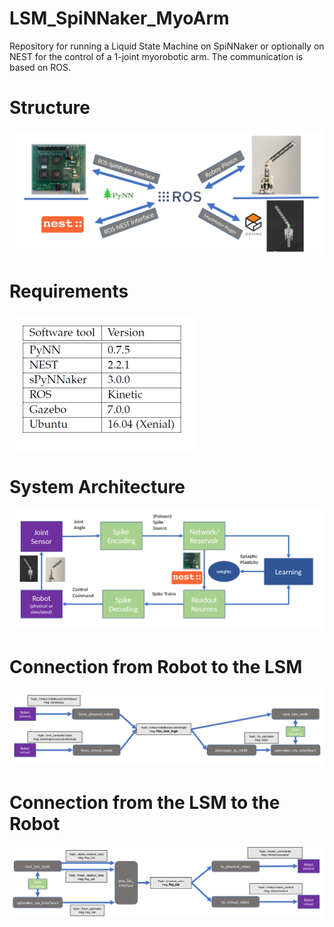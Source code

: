 # LSM_SpiNNaker_MyoArm
Repository for running a Liquid State Machine on SpiNNaker or optionally on NEST for the control of a 1-joint myorobotic arm. The communication is based on ROS.


# Structure

![](https://github.com/Roboy/LSM_SpiNNaker_MyoArm/blob/master/media/interfaces.png "Logo Title Text 1")


# Requirements

![](https://github.com/Roboy/LSM_SpiNNaker_MyoArm/blob/master/media/requirements.png "Logo Title Text 1")


# System Architecture

![](https://github.com/Roboy/LSM_SpiNNaker_MyoArm/blob/master/media/system_architecture.png "Logo Title Text 1")

# Connection from Robot to the LSM

![](https://github.com/Roboy/LSM_SpiNNaker_MyoArm/blob/master/media/robot_to_lsm.png "Logo Title Text 1")



# Connection from the LSM to the Robot

![](https://github.com/Roboy/LSM_SpiNNaker_MyoArm/blob/master/media/lsm_to_robot.png "Logo Title Text 1")



